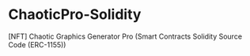 # ChaoticPro-Solidity
[NFT] Chaotic Graphics Generator Pro (Smart Contracts Solidity Source Code (ERC-1155))
